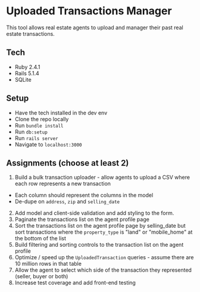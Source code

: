 # Uploaded Transactions Manager

This tool allows real estate agents to upload and manager their past real estate transactions.

## Tech
* Ruby 2.4.1
* Rails 5.1.4
* SQLite

## Setup
* Have the tech installed in the dev env
* Clone the repo locally
* Run `bundle install`
* Run `db:setup`
* Run `rails server`
* Navigate to `localhost:3000`

## Assignments (choose at least 2)
1. Build a bulk transaction uploader - allow agents to upload a CSV where each row represents a new transaction
  * Each column should represent the columns in the model
  * De-dupe on `address`, `zip` and `selling_date`
2. Add model and client-side validation and add styling to the form.
3. Paginate the transactions list on the agent profile page
4. Sort the transactions list on the agent profile page by selling_date but sort transactions where the `property_type` is "land" or "mobile_home" at the bottom of the list
5. Build filtering and sorting controls to the transaction list on the agent profile
6. Optimize / speed up the `UploadedTransaction` queries - assume there are 10 million rows in that table
7. Allow the agent to select which side of the transaction they represented (seller, buyer or both)
8. Increase test coverage and add front-end testing
